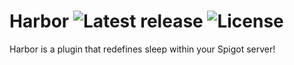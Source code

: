 # Harbor ![Latest release](https://img.shields.io/badge/release-1.4-orange.svg) ![License](https://img.shields.io/badge/license-MIT-brightgreen.svg)
Harbor is a plugin that redefines sleep within your Spigot server!

